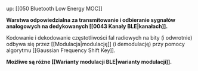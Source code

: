 up: [[050 Bluetooth Low Energy MOC]]

**Warstwa odpowiedzialna za transmitowanie i odbieranie sygnałów analogowych na dedykowanych [[0043 Kanały BLE|kanałach]].**

Kodowanie i dekodowanie częstotliwości fal radiowych na bity (i odwrotnie) odbywa się przez [[Modulacja|modulację]] (i demodulację) przy pomocy algorytmu [[Gaussian Frequency Shift Key]].

**Możliwe są różne [[Warianty modulacji BLE|warianty modulacji]].**
